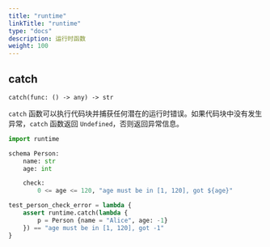 ```yaml
---
title: "runtime"
linkTitle: "runtime"
type: "docs"
description: 运行时函数
weight: 100
---
```


## catch

`catch(func: () -> any) -> str`

`catch` 函数可以执行代码块并捕获任何潜在的运行时错误。如果代码块中没有发生异常，`catch` 函数返回 `Undefined`，否则返回异常信息。

```python
import runtime

schema Person:
    name: str
    age: int

    check:
        0 <= age <= 120, "age must be in [1, 120], got ${age}"

test_person_check_error = lambda {
    assert runtime.catch(lambda {
        p = Person {name = "Alice", age: -1}
    }) == "age must be in [1, 120], got -1"
}
```
